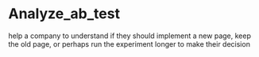 # Analyze_ab_test
help a company to understand if they should implement a new page, keep the old page, or perhaps run the experiment longer to make their decision
